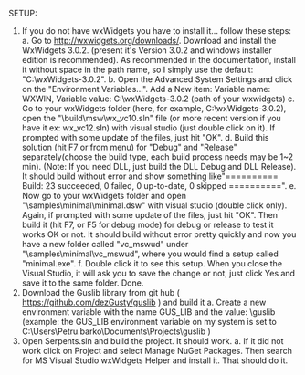 SETUP:

1. If you do not have wxWidgets you have to install it... follow these steps:
	a.	Go to http://wxwidgets.org/downloads/. Download and install the WxWidgets 3.0.2. (present it's Version 3.0.2 and windows installer edition is recommended). 
		As recommended in the documentation, install it without space in the path name, so I simply use the default: "C:\wxWidgets-3.0.2".
	b.	Open the Advanced System Settings and click on the "Environment Variables...".
		Add a New item: Variable name: WXWIN, Variable value: C:\wxWidgets-3.0.2 (path of your wxwidgets)
	c.	Go to your wxWidgets folder (here, for example, C:\wxWidgets-3.0.2), open the "\build\msw\wx_vc10.sln" file (or more recent version if you have it ex: wx_vc12.sln)
		with visual studio (just double click on it).  If prompted with some update of the files, just hit "OK". 
	d.	Build this solution (hit F7 or from menu) for "Debug" and "Release" separately(choose the build type, 
		each build process needs may be 1~2 min). (Note: If you need DLL, just build the DLL Debug and DLL Release). 
		It should build without error and show something like"========== Build: 23 succeeded, 0 failed, 0 up-to-date, 0 skipped ==========".
	e.	Now go to your wxWidgets folder and open "\samples\minimal\minimal.dsw" with visual studio (double click only). 
		Again,  if prompted with some update of the files, 
		just hit "OK". Then build it (hit F7, or F5 for debug mode) for debug or release to test it works OK or not. 
		It should build without error pretty quickly and now you have a new folder called "vc_mswud" under "\samples\minimal\vc_mswud", 
		where you would find a setup called "minimal.exe".
	f.	Double click it to see this setup. When you close the Visual Studio, it will ask you to save the change or not, just click Yes and save it to the same folder.
		Done.
2. Download the Guslib library from git hub ( https://github.com/dezGusty/guslib ) and build it
	a.	Create a new environment variable with the name GUS_LIB and the value: <path to the guslib directory>\guslib
		(example: the GUS_LIB environment variable on my system is set to C:\Users\Petru.barko\Documents\Projects\guslib )
3.	Open Serpents.sln and build the project. It should work.
	a. If it did not work click on Project and select Manage NuGet Packages. Then search for MS Visual Studio wxWidgets Helper and install it. That should do it.